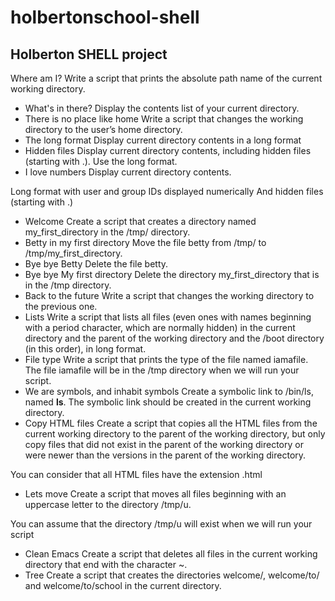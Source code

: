 # holbertonschool-shell
## Holberton SHELL project

 Where am I?
Write a script that prints the absolute path name of the current working directory.
* What's in there?
Display the contents list of your current directory.
* There is no place like home
Write a script that changes the working directory to the user’s home directory.
* The long format
Display current directory contents in a long format
* Hidden files
Display current directory contents, including hidden files (starting with .). Use the long format.
* I love numbers
Display current directory contents.

Long format
with user and group IDs displayed numerically
And hidden files (starting with .)
* Welcome
Create a script that creates a directory named my_first_directory in the /tmp/ directory.
* Betty in my first directory
Move the file betty from /tmp/ to /tmp/my_first_directory.
* Bye bye Betty
Delete the file betty.
* Bye bye My first directory
Delete the directory my_first_directory that is in the /tmp directory.
* Back to the future
Write a script that changes the working directory to the previous one.
* Lists
Write a script that lists all files (even ones with names beginning with a period character, which are normally hidden) in the current directory and the parent of the working directory and the /boot directory (in this order), in long format.
* File type
Write a script that prints the type of the file named iamafile. The file iamafile will be in the /tmp directory when we will run your script.
* We are symbols, and inhabit symbols
Create a symbolic link to /bin/ls, named __ls__. The symbolic link should be created in the current working directory.
* Copy HTML files
Create a script that copies all the HTML files from the current working directory to the parent of the working directory, but only copy files that did not exist in the parent of the working directory or were newer than the versions in the parent of the working directory.

You can consider that all HTML files have the extension .html
* Lets move
Create a script that moves all files beginning with an uppercase letter to the directory /tmp/u.

You can assume that the directory /tmp/u will exist when we will run your script
* Clean Emacs
Create a script that deletes all files in the current working directory that end with the character ~.
* Tree
Create a script that creates the directories welcome/, welcome/to/ and welcome/to/school in the current directory.
